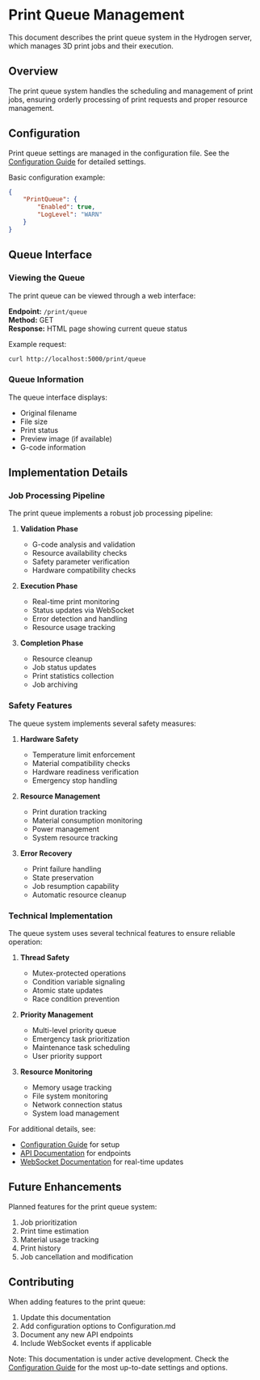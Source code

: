 # Print Queue Management

This document describes the print queue system in the Hydrogen server, which manages 3D print jobs and their execution.

## Overview

The print queue system handles the scheduling and management of print jobs, ensuring orderly processing of print requests and proper resource management.

## Configuration

Print queue settings are managed in the configuration file. See the [Configuration Guide](./Configuration.md#print-job-management-printqueue) for detailed settings.

Basic configuration example:
```json
{
    "PrintQueue": {
        "Enabled": true,
        "LogLevel": "WARN"
    }
}
```

## Queue Interface

### Viewing the Queue

The print queue can be viewed through a web interface:

**Endpoint:** `/print/queue`  
**Method:** GET  
**Response:** HTML page showing current queue status

Example request:
```bash
curl http://localhost:5000/print/queue
```

### Queue Information

The queue interface displays:
- Original filename
- File size
- Print status
- Preview image (if available)
- G-code information

## Implementation Details

### Job Processing Pipeline

The print queue implements a robust job processing pipeline:

1. **Validation Phase**
   - G-code analysis and validation
   - Resource availability checks
   - Safety parameter verification
   - Hardware compatibility checks

2. **Execution Phase**
   - Real-time print monitoring
   - Status updates via WebSocket
   - Error detection and handling
   - Resource usage tracking

3. **Completion Phase**
   - Resource cleanup
   - Job status updates
   - Print statistics collection
   - Job archiving

### Safety Features

The queue system implements several safety measures:

1. **Hardware Safety**
   - Temperature limit enforcement
   - Material compatibility checks
   - Hardware readiness verification
   - Emergency stop handling

2. **Resource Management**
   - Print duration tracking
   - Material consumption monitoring
   - Power management
   - System resource tracking

3. **Error Recovery**
   - Print failure handling
   - State preservation
   - Job resumption capability
   - Automatic resource cleanup

### Technical Implementation

The queue system uses several technical features to ensure reliable operation:

1. **Thread Safety**
   - Mutex-protected operations
   - Condition variable signaling
   - Atomic state updates
   - Race condition prevention

2. **Priority Management**
   - Multi-level priority queue
   - Emergency task prioritization
   - Maintenance task scheduling
   - User priority support

3. **Resource Monitoring**
   - Memory usage tracking
   - File system monitoring
   - Network connection status
   - System load management

For additional details, see:
- [Configuration Guide](./Configuration.md) for setup
- [API Documentation](./API.md) for endpoints
- [WebSocket Documentation](./WebSocket.md) for real-time updates

## Future Enhancements

Planned features for the print queue system:
1. Job prioritization
2. Print time estimation
3. Material usage tracking
4. Print history
5. Job cancellation and modification

## Contributing

When adding features to the print queue:
1. Update this documentation
2. Add configuration options to Configuration.md
3. Document any new API endpoints
4. Include WebSocket events if applicable

Note: This documentation is under active development. Check the [Configuration Guide](./Configuration.md#print-job-management-printqueue) for the most up-to-date settings and options.